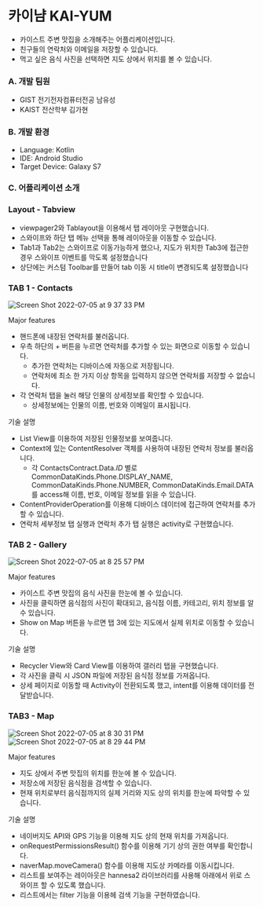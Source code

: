 # 카이냠 KAI-YUM
- 카이스트 주변 맛집을 소개해주는 어플리케이션입니다. 
- 친구들의 연락처와 이메일을 저장할 수 있습니다. 
- 먹고 싶은 음식 사진을 선택하면 지도 상에서 위치를 볼 수 있습니다. 

### A. 개발 팀원
- GIST 전기전자컴퓨터전공 남유성
- KAIST 전산학부 김가현 

### B. 개발 환경
- Language: Kotlin
- IDE: Android Studio
- Target Device: Galaxy S7


### C. 어플리케이션 소개 
### Layout - Tabview
- viewpager2와 Tablayout을 이용해서 탭 레이아웃 구현했습니다.
- 스와이프와 하단 탭 메뉴 선택을 통해 레이아웃을 이동할 수 있습니다.
- Tab1과 Tab2는 스와이프로 이동가능하게 했으나, 지도가 위치한 Tab3에 접근한 경우 스와이프 이벤트를 막도록 설정했습니다
- 상단에는 커스텀 Toolbar를 만들어 tab 이동 시 title이 변경되도록 설정했습니다

### TAB 1 - Contacts
![Screen Shot 2022-07-05 at 9 37 33 PM](https://user-images.githubusercontent.com/88198439/177329174-916248fe-9c83-41ed-88c4-c78eccb84a60.png)

Major features
- 핸드폰에 내장된 연락처를 불러옵니다. 
- 우측 하단의 + 버튼을 누르면 연락처를 추가할 수 있는 화면으로 이동할 수 있습니다.
    - 추가한 연락처는 디바이스에 자동으로 저장됩니다. 
    - 연락처에 최소 한 가지 이상 항목을 입력하지 않으면 연락처를 저장할 수 없습니다.    
- 각 연락처 탭을 눌러 해당 인물의 상세정보를 확인할 수 있습니다. 
    - 상세정보에는 인물의 이름, 번호와 이메일이 표시됩니다.

기술 설명
- List View를 이용하여 저장된 인물정보를 보여줍니다. 
- Context에 있는 ContentResolver 객체를 사용하여 내장된 연락처 정보를 불러옵니다. 
    - 각 ContactsContract.Data._ID_ 별로 CommonDataKinds.Phone.DISPLAY_NAME, CommonDataKinds.Phone.NUMBER, CommonDataKinds.Email.DATA를 access해 이름, 번호, 이메일 정보를 읽을 수 있습니다.
- ContentProviderOperation를 이용해 디바이스 데이터에 접근하여 연락처를 추가할 수 있습니다.
- 연락처 세부정보 탭 실행과 연락처 추가 탭 실행은 activity로 구현했습니다.

### TAB 2 - Gallery
![Screen Shot 2022-07-05 at 8 25 57 PM](https://user-images.githubusercontent.com/88198439/177317275-9e760c1d-5337-4426-881a-34fd2be87289.png)

Major features
- 카이스트 주변 맛집의 음식 사진을 한눈에 볼 수 있습니다. 
- 사진을 클릭하면 음식점의 사진이 확대되고, 음식점 이름, 카테고리, 위치 정보를 알 수 있습니다.
- Show on Map 버튼을 누르면 탭 3에 있는 지도에서 실제 위치로 이동할 수 있습니다.

기술 설명
- Recycler View와 Card View를 이용하여 갤러리 탭을 구현했습니다. 
- 각 사진을 클릭 시 JSON 파일에 저장된 음식점 정보를 가져옵니다.
- 상세 페이지로 이동할 때 Activity이 전환되도록 했고, intent를 이용해 데이터를 전달받습니다.


### TAB3 - Map
![Screen Shot 2022-07-05 at 8 30 31 PM](https://user-images.githubusercontent.com/88198439/177317947-94a15d5d-7f83-4e08-b158-20eef324d656.png)
![Screen Shot 2022-07-05 at 8 29 44 PM](https://user-images.githubusercontent.com/88198439/177317840-7d4681a9-fa64-486e-b833-be0b21ff9326.png)


Major features
- 지도 상에서 주변 맛집의 위치를 한눈에 볼 수 있습니다.
- 저장소에 저장된 음식점을 검색할 수 있습니다.
- 현재 위치로부터 음식점까지의 실제 거리와 지도 상의 위치를 한눈에 파악할 수 있습니다.

기술 설명
- 네이버지도 API와 GPS 기능을 이용해 지도 상의 현재 위치를 가져옵니다.
- onRequestPermissionsResult() 함수를 이용해 기기 상의 권한 여부를 확인합니다. 
- naverMap.moveCamera() 함수를 이용해 지도상 카메라를 이동시킵니다.
- 리스트를 보여주는 레이아웃은 hannesa2 라이브러리를 사용해 아래에서 위로 스와이프 할 수 있도록 했습니다.
- 리스트에서는 filter 기능을 이용헤 검색 기능을 구현하였습니다.

